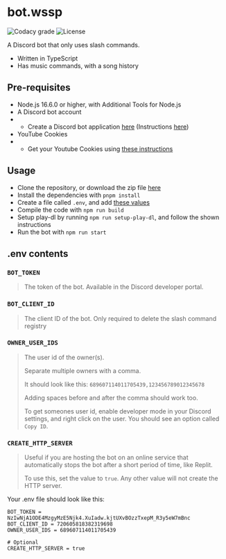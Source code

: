 # bot.wssp
![Codacy grade][codacy_grade] ![License][license]

A Discord bot that only uses slash commands.

- Written in TypeScript
- Has music commands, with a song history

## Pre-requisites
- Node.js 16.6.0 or higher, with Additional Tools for Node.js
- A Discord bot account
- - Create a Discord bot application [here](https://discord.com/developers/applications) (Instructions [here](https://discordjs.guide/preparations/setting-up-a-bot-application.html#creating-your-bot))
- YouTube Cookies
- - Get your Youtube Cookies using [these instructions](https://github.com/play-dl/play-dl/tree/1ae7ba8fcea8b93293af5de9e19eca3c2a491804/instructions#youtube-cookies)

## Usage
- Clone the repository, or download the zip file [here](https://github.com/ywssp/bot.wssp/archive/refs/heads/main.zip)
- Install the dependencies with `pnpm install`
- Create a file called `.env`, and add [these values](#env-contents)
- Compile the code with `npm run build`
- Setup play-dl by running `npm run setup-play-dl`, and follow the shown instructions
- Run the bot with `npm run start`

## .env contents

### `BOT_TOKEN`

> The token of the bot. Available in the Discord developer portal.

### `BOT_CLIENT_ID`

> The client ID of the bot. Only required to delete the slash command registry

### `OWNER_USER_IDS`

>The user id of the owner(s).
>
>Separate multiple owners with a comma.
>
>It should look like this: `689607114011705439,123456789012345678`
>
> Adding spaces before and after the comma should work too.
>
> To get someones user id, enable developer mode in your Discord settings, and right click on the user. You should see an option called `Copy ID`.

### `CREATE_HTTP_SERVER`

> Useful if you are hosting the bot on an online service that automatically stops the bot after a short period of time, like Replit.
>
> To use this, set the value to `true`.
> Any other value will not create the HTTP server.

Your .env file should look like this:

```env
BOT_TOKEN = NzIwNjA1ODE4MzgyMzE5Njk4.XuIadw.kjtUXvBOzzTxepM_R3y5eW7mBnc
BOT_CLIENT_ID = 720605818382319698
OWNER_USER_IDS = 689607114011705439

# Optional
CREATE_HTTP_SERVER = true
```

[codacy_grade]: https://img.shields.io/codacy/grade/52ab11c35a2e43a9a536568e7d562115?style=flat-square&logo=codacy&logoWidth=12&label=Code+Quality
[license]: https://img.shields.io/github/license/ywssp/bot.wssp?label=License&style=flat-square
